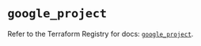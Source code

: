 # `google_project`

Refer to the Terraform Registry for docs: [`google_project`](https://registry.terraform.io/providers/hashicorp/google-beta/6.22.0/docs/resources/google_project).
